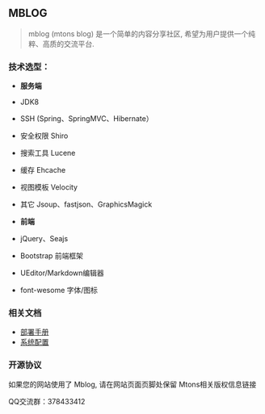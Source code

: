 ## MBLOG

> mblog (mtons blog) 是一个简单的内容分享社区, 希望为用户提供一个纯粹、高质的交流平台. 

### 技术选型：

* **服务端**
* JDK8
* SSH (Spring、SpringMVC、Hibernate）
* 安全权限 Shiro
* 搜索工具 Lucene
* 缓存 Ehcache
* 视图模板 Velocity
* 其它 Jsoup、fastjson、GraphicsMagick

* **前端**
* jQuery、Seajs
* Bootstrap 前端框架
* UEditor/Markdown编辑器
* font-wesome 字体/图标


### 相关文档
- [部署手册](https://www.zybuluo.com/langhsu/note/165902)
- [系统配置](https://www.zybuluo.com/langhsu/note/165905)


### 开源协议

如果您的网站使用了 Mblog, 请在网站页面页脚处保留 Mtons相关版权信息链接

QQ交流群：378433412